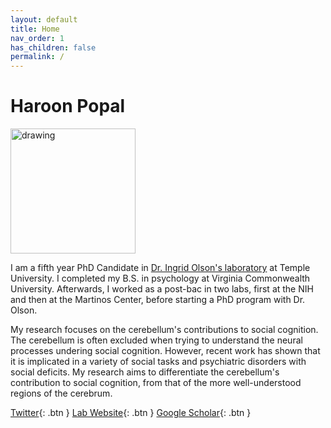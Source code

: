 ```yaml
---
layout: default
title: Home
nav_order: 1
has_children: false
permalink: /
---
```

# Haroon Popal
<img src="/assets/images/headshot.png" alt="drawing" width="200"/>

I am a fifth year PhD Candidate in [Dr. Ingrid Olson's laboratory](http://www.olson-lab.com/) at Temple University. I completed my B.S. in psychology at Virginia Commonwealth University. Afterwards, I worked as a post-bac in two labs, first at the NIH and then at the Martinos Center, before starting a PhD program with Dr. Olson. 

My research focuses on the cerebellum's contributions to social cognition. The cerebellum is often excluded when trying to understand the neural processes undering social cognition. However, recent work has shown that it is implicated in a variety of social tasks and psychiatric disorders with social deficits. My research aims to differentiate the cerebellum's contribution to social cognition, from that of the more well-understood regions of the cerebrum. 

[Twitter](https://twitter.com/hpopal_brain){: .btn }
[Lab Website](https://sites.temple.edu/cnltu/){: .btn }
[Google 
Scholar](https://scholar.google.com/citations?user=eD8NDPAAAAAJ&hl=en&oi=ao){: 
.btn }
